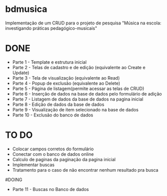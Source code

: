 # bdmusica
Implementação de um CRUD para o projeto de pesquisa "Música na escola: investigando práticas pedagógico-musicais"

# DONE 
* Parte 1 - Template e estrutura inicial 
* Parte 2 - Telas de cadastro e de edição (equivalente ao Create e Update)
* Parte 3 - Tela de visualização (equivalente ao Read)
* Parte 4 - Popup de exclusão (equivalente ao Delete) 
* Parte 5 - Página de listagem(permite acessar as telas de CRUD) 
* Parte 6 - Inserção de dados na base de dados pelo formulário de adição
* Parte 7 - Listagem de dados da base de dados na pagina inicial
* Parte 8 - Edição de dados da base de dados
* Parte 9 - Visualização de item selecionado na base de dados
* Parte 10 - Exclusão do banco de dados

# TO DO 
* Colocar campos corretos do formulário 
* Conectar com o banco de dados online
* Calculo de paginas da paginação da pagina inicial
* Implementar buscas
* Tratamento para o caso de não encontrar nenhum resultado pra busca

#DOING
* Parte 11 - Buscas no Banco de dados

